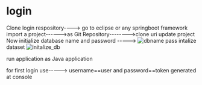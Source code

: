 # login
Clone login respository----> go to eclipse or any springboot framework
import a project------>as Git Repository-------->clone uri
update project
Now initialize database name and password
-----> ![dbname pass](https://user-images.githubusercontent.com/47008815/137633826-e4a2df23-4fd7-48b4-8b84-61f936e0a474.PNG)
intalize dataset
![initalize_db](https://user-images.githubusercontent.com/47008815/137633845-88840da1-50ac-419f-a443-b42d26999872.PNG)

run application as Java application

for first login use-----> username==user and password==token generated at console

